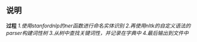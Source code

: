 ## 说明

**过程**
*1.使用stanfordnlp的ner函数进行命名实体识别*
*2.再使用nltk的自定义语法的parser构建词性树*
*3.从树中查找关键词性，并记录在字典中*
*4.最后输出到文件中*
